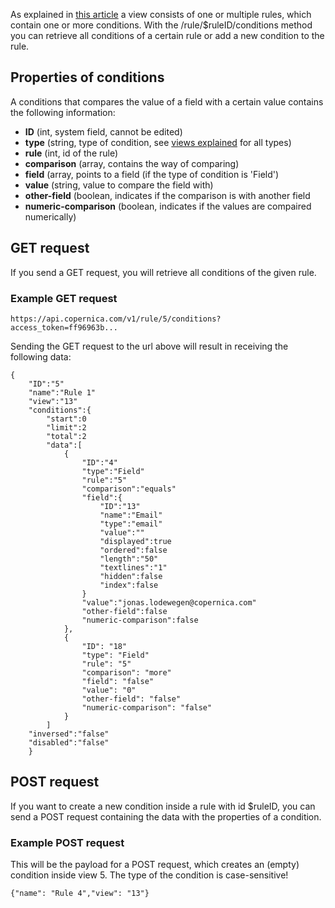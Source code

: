 As explained in [this article](./views-explained.md) a view consists of one
or multiple rules, which contain one or more conditions. With the
/rule/\$ruleID/conditions method you can retrieve all conditions of a
certain rule or add a new condition to the rule.

Properties of conditions
------------------------

A conditions that compares the value of a field with a certain value
contains the following information:

-   **ID** (int, system field, cannot be edited)
-   **type** (string, type of condition, see [views
    explained](./views-explained.md) for all types)
-   **rule** (int, id of the rule)
-   **comparison** (array, contains the way of comparing)
-   **field** (array, points to a field (if the type of condition is
    'Field')
-   **value** (string, value to compare the field with)
-   **other-field** (boolean, indicates if the comparison is with
    another field
-   **numeric-comparison** (boolean, indicates if the values are
    compaired numerically)

GET request
-----------

If you send a GET request, you will retrieve all conditions of the given
rule.

### Example GET request

```
https://api.copernica.com/v1/rule/5/conditions?access_token=ff96963b...
```

Sending the GET request to the url above will result in receiving the
following data:

```
{
    "ID":"5"
    "name":"Rule 1"
    "view":"13"
    "conditions":{
        "start":0
        "limit":2
        "total":2
        "data":[
            {
                "ID":"4"
                "type":"Field"
                "rule":"5"
                "comparison":"equals"
                "field":{
                    "ID":"13"
                    "name":"Email"
                    "type":"email"
                    "value":""
                    "displayed":true
                    "ordered":false
                    "length":"50"
                    "textlines":"1"
                    "hidden":false
                    "index":false
                }
                "value":"jonas.lodewegen@copernica.com"
                "other-field":false
                "numeric-comparison":false
            },
            {
                "ID": "18"
                "type": "Field"
                "rule": "5"
                "comparison": "more"
                "field": "false"
                "value": "0"
                "other-field": "false"
                "numeric-comparison": "false"
            }
        ]   
    "inversed":"false"
    "disabled":"false"
    }
```

POST request
------------

If you want to create a new condition inside a rule with id \$ruleID,
you can send a POST request containing the data with the properties of a
condition.

### Example POST request

This will be the payload for a POST request, which creates an (empty)
condition inside view 5. The type of the condition is case-sensitive!

```
{"name": "Rule 4","view": "13"}
```
